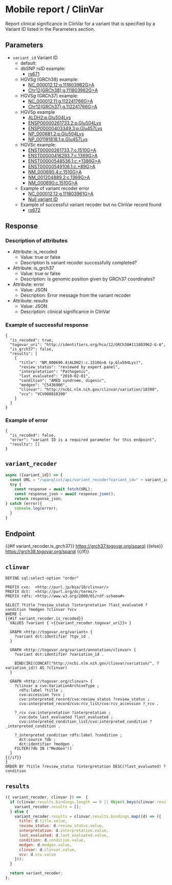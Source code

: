 # Mobile report / ClinVar

Report clinical significance in ClinVar for a variant that is specified by a Variant ID listed in the Parameters section.

## Parameters

* `variant_id` Variant ID
  * default:
  * dbSNP rsID example: 
    * [rs671](/sparqlist/api/mobile_clinvar?variant_id=rs671)
  * HGVSg (GRCh38) example: 
    * [NC_000012.12:g.111803962G>A](/sparqlist/api/mobile_clinvar?variant_id=NC_000012.12:g.111803962G>A)
    * [Chr12(GRCh38):g.111803962G>A](/sparqlist/api/mobile_clinvar?variant_id=Chr12(GRCh38):g.111803962G>A)
  * HGVSg (GRCh37) example: 
    * [NC_000012.11:g.112241766G>A](/sparqlist/api/mobile_clinvar?variant_id=NC_000012.11:g.112241766G>A)
    * [Chr12(GRCh37):g.112241766G>A](/sparqlist/api/mobile_clinvar?variant_id=Chr12(GRCh37):g.112241766G>A)
  * HGVSp example
    * [ALDH2:p.Glu504Lys](/sparqlist/api/mobile_clinvar?variant_id=ALDH2:p.Glu504Lys)
    * [ENSP00000261733.2:p.Glu504Lys](/sparqlist/api/mobile_clinvar?variant_id=ENSP00000261733.2:p.Glu504Lys)
    * [ENSP00000403349.3:p.Glu457Lys](/sparqlist/api/mobile_clinvar?variant_id=ENSP00000403349.3:p.Glu457Lys)
    * [NP_000681.2:p.Glu504Lys](/sparqlist/api/mobile_clinvar?variant_id=NP_000681.2:p.Glu504Lys)
    * [NP_001191818.1:p.Glu457Lys](/sparqlist/api/mobile_clinvar?variant_id=NP_001191818.1:p.Glu457Lys)
  * HGVSc example: 
    * [ENST00000261733.7:c.1510G>A](/sparqlist/api/mobile_clinvar?variant_id=ENST00000261733.7:c.1510G>A)
    * [ENST00000416293.7:c.1369G>A](/sparqlist/api/mobile_clinvar?variant_id=ENST00000416293.7:c.1369G>A)
    * [ENST00000548536.1:c.*1386G>A](/sparqlist/api/mobile_clinvar?variant_id=ENST00000548536.1:c.*1386G>A)
    * [ENST00000549106.1:c.*89G>A](/sparqlist/api/mobile_clinvar?variant_id=ENST00000549106.1:c.*89G>A)
    * [NM_000690.4:c.1510G>A](/sparqlist/api/mobile_clinvar?variant_id=NM_000690.4:c.1510G>A)
    * [NM_001204889.2:c.1369G>A](/sparqlist/api/mobile_clinvar?variant_id=NM_001204889.2:c.1369G>A)
    * [NM_000690:c.1510G>A](/sparqlist/api/mobile_clinvar?variant_id=NM_000690:c.1510G>A)
  * Example of variant recoder error
    * [NC_000012.12:g.111803961G>A](/sparqlist/api/mobile_clinvar?variant_id=NC_000012.12:g.111803961G>A)
    * [Null variant ID](/sparqlist/api/mobile_clinvar?variant_id=)
  * Example of successful variant recoder but no ClinVar record found
    * [rs672](/sparqlist/api/mobile_clinvar?variant_id=rs672)

## Response

### Description of attributes
* Attribute: is_recoded
  * Value: true or false
  * Description Is variant recoder successfully completed?
* Attribute: is_grch37
  * Value: true or false
  * Description: Is genomic position given by GRCh37 coordinates?
* Attribute: error
  * Value: JSON
  * Description: Error message from the variant recoder
* Attribute: results
  * Value: JSON
  * Description: clinical significance in ClinVar

### Example of successful response
```
{
  "is_recoded": true,
  "togovar_uri": "http://identifiers.org/hco/12/GRCh38#111803962-G-A",
  "is_grch37": false,
  "results": [
    {
      "title": "NM_000690.4(ALDH2):c.1510G>A (p.Glu504Lys)",
      "review_status": "reviewed by expert panel",
      "interpretation": "Pathogenic",
      "last_evaluated": "2010-02-01",
      "condition": "AMED syndrome, digenic",
      "medgen": "C5436906",
      "clinvar": "http://ncbi.nlm.nih.gov/clinvar/variation/18390",
      "vcv": "VCV000018390"
    }
  ]
}
```
### Example of error
```
{
  "is_recoded": false,
  "error": "variant ID is a required parameter for this endpoint",
  "results": []
}
```

## `variant_recoder`
```javascript
async ({variant_id}) => {
  const URL = "/sparqlist/api/variant_recoder?variant_id=" + variant_id;
  try {
    const response = await fetch(URL);
    const response_json = await response.json();
    return response_json;
} catch (error){
    console.log(error);
  }
}
```

## Endpoint

{{#if variant_recoder.is_grch37}}
https://grch37.togovar.org/sparql
{{else}}
https://grch38.togovar.org/sparql
{{/if}}

## `clinvar`

```sparql
DEFINE sql:select-option "order"

PREFIX cvo:  <http://purl.jp/bio/10/clinvar/>
PREFIX dct:  <http://purl.org/dc/terms/>
PREFIX rdfs: <http://www.w3.org/2000/01/rdf-schema#>

SELECT ?title ?review_status ?interpretation ?last_evaluated ?condition ?medgen ?clinvar ?vcv
WHERE {
{{#if variant_recoder.is_recoded}}
  VALUES ?variant { <{{variant_recoder.togovar_uri}}> }

  GRAPH <http://togovar.org/variant> {
    ?variant dct:identifier ?tgv_id .
  }

  GRAPH <http://togovar.org/variant/annotation/clinvar> {
    ?variant dct:identifier ?variation_id .

    BIND(IRI(CONCAT("http://ncbi.nlm.nih.gov/clinvar/variation/", ?variation_id)) AS ?clinvar)
  }

  GRAPH <http://togovar.org/clinvar> {
    ?clinvar a cvo:VariationArchiveType ;
      rdfs:label ?title ;
      cvo:accession ?vcv ;
      cvo:interpreted_record/cvo:review_status ?review_status ;
      cvo:interpreted_record/cvo:rcv_list/cvo:rcv_accession ?_rcv .

    ?_rcv cvo:interpretation ?interpretation ;
      cvo:date_last_evaluated ?last_evaluated ;
      cvo:interpreted_condition_list/cvo:interpreted_condition ?_interpreted_condition .

    ?_interpreted_condition rdfs:label ?condition ;
      dct:source ?db ;
      dct:identifier ?medgen .
    FILTER(?db IN ("MedGen"))
  }
{{/if}}
}
ORDER BY ?title ?review_status ?interpretation DESC(?last_evaluated) ?condition
```

## `results`
```javascript
({ variant_recoder, clinvar }) =>  {
  if (clinvar.results.bindings.length == 0 || Object.keys(clinvar.results.bindings[0]).length == 0){
    variant_recoder.results = [];
  } else {
    variant_recoder.results = clinvar.results.bindings.map((d) => ({
      title: d.title.value,
      review_status: d.review_status.value,
      interpretation: d.interpretation.value,
      last_evaluated: d.last_evaluated.value,
      condition: d.condition.value,
      medgen: d.medgen.value,
      clinvar: d.clinvar.value,
      vcv: d.vcv.value
    }));
  }

  return variant_recoder;
};
```